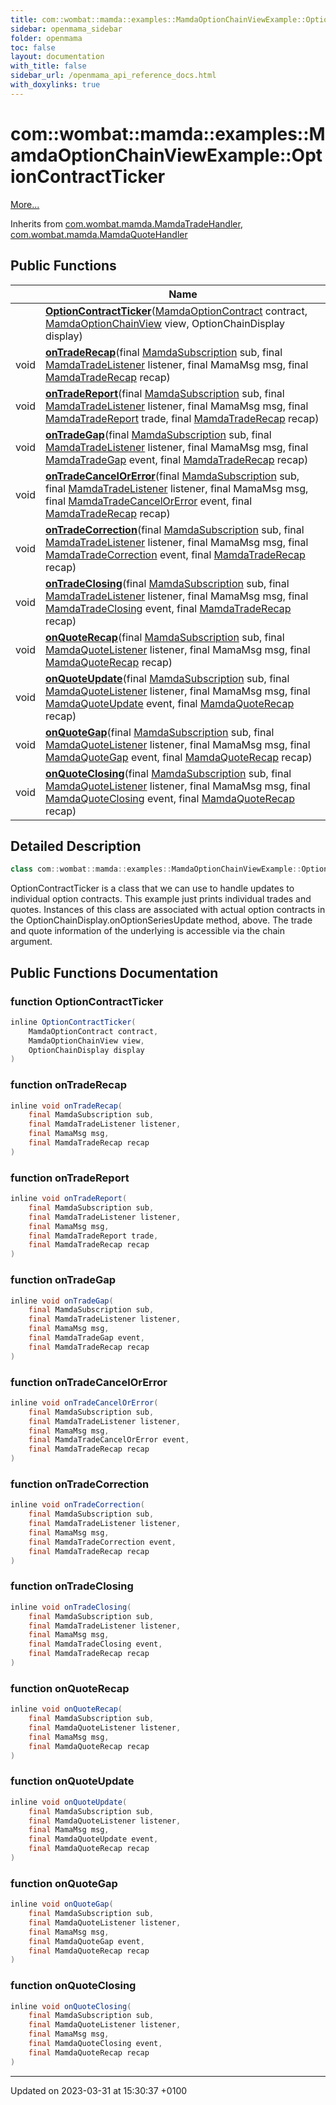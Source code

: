 ```yaml
---
title: com::wombat::mamda::examples::MamdaOptionChainViewExample::OptionContractTicker
sidebar: openmama_sidebar
folder: openmama
toc: false
layout: documentation
with_title: false
sidebar_url: /openmama_api_reference_docs.html
with_doxylinks: true
---
```


# com::wombat::mamda::examples::MamdaOptionChainViewExample::OptionContractTicker



 [More...](#detailed-description)

Inherits from [com.wombat.mamda.MamdaTradeHandler](interfacecom_1_1wombat_1_1mamda_1_1MamdaTradeHandler.html), [com.wombat.mamda.MamdaQuoteHandler](interfacecom_1_1wombat_1_1mamda_1_1MamdaQuoteHandler.html)

## Public Functions

|                | Name           |
| -------------- | -------------- |
| | **[OptionContractTicker](classcom_1_1wombat_1_1mamda_1_1examples_1_1MamdaOptionChainViewExample_1_1OptionContractTicker.html#function-optioncontractticker)**([MamdaOptionContract](classcom_1_1wombat_1_1mamda_1_1options_1_1MamdaOptionContract.html) contract, [MamdaOptionChainView](classcom_1_1wombat_1_1mamda_1_1options_1_1MamdaOptionChainView.html) view, OptionChainDisplay display) |
| void | **[onTradeRecap](classcom_1_1wombat_1_1mamda_1_1examples_1_1MamdaOptionChainViewExample_1_1OptionContractTicker.html#function-ontraderecap)**(final [MamdaSubscription](classcom_1_1wombat_1_1mamda_1_1MamdaSubscription.html) sub, final [MamdaTradeListener](classcom_1_1wombat_1_1mamda_1_1MamdaTradeListener.html) listener, final MamaMsg msg, final [MamdaTradeRecap](interfacecom_1_1wombat_1_1mamda_1_1MamdaTradeRecap.html) recap) |
| void | **[onTradeReport](classcom_1_1wombat_1_1mamda_1_1examples_1_1MamdaOptionChainViewExample_1_1OptionContractTicker.html#function-ontradereport)**(final [MamdaSubscription](classcom_1_1wombat_1_1mamda_1_1MamdaSubscription.html) sub, final [MamdaTradeListener](classcom_1_1wombat_1_1mamda_1_1MamdaTradeListener.html) listener, final MamaMsg msg, final [MamdaTradeReport](interfacecom_1_1wombat_1_1mamda_1_1MamdaTradeReport.html) trade, final [MamdaTradeRecap](interfacecom_1_1wombat_1_1mamda_1_1MamdaTradeRecap.html) recap) |
| void | **[onTradeGap](classcom_1_1wombat_1_1mamda_1_1examples_1_1MamdaOptionChainViewExample_1_1OptionContractTicker.html#function-ontradegap)**(final [MamdaSubscription](classcom_1_1wombat_1_1mamda_1_1MamdaSubscription.html) sub, final [MamdaTradeListener](classcom_1_1wombat_1_1mamda_1_1MamdaTradeListener.html) listener, final MamaMsg msg, final [MamdaTradeGap](interfacecom_1_1wombat_1_1mamda_1_1MamdaTradeGap.html) event, final [MamdaTradeRecap](interfacecom_1_1wombat_1_1mamda_1_1MamdaTradeRecap.html) recap) |
| void | **[onTradeCancelOrError](classcom_1_1wombat_1_1mamda_1_1examples_1_1MamdaOptionChainViewExample_1_1OptionContractTicker.html#function-ontradecancelorerror)**(final [MamdaSubscription](classcom_1_1wombat_1_1mamda_1_1MamdaSubscription.html) sub, final [MamdaTradeListener](classcom_1_1wombat_1_1mamda_1_1MamdaTradeListener.html) listener, final MamaMsg msg, final [MamdaTradeCancelOrError](interfacecom_1_1wombat_1_1mamda_1_1MamdaTradeCancelOrError.html) event, final [MamdaTradeRecap](interfacecom_1_1wombat_1_1mamda_1_1MamdaTradeRecap.html) recap) |
| void | **[onTradeCorrection](classcom_1_1wombat_1_1mamda_1_1examples_1_1MamdaOptionChainViewExample_1_1OptionContractTicker.html#function-ontradecorrection)**(final [MamdaSubscription](classcom_1_1wombat_1_1mamda_1_1MamdaSubscription.html) sub, final [MamdaTradeListener](classcom_1_1wombat_1_1mamda_1_1MamdaTradeListener.html) listener, final MamaMsg msg, final [MamdaTradeCorrection](interfacecom_1_1wombat_1_1mamda_1_1MamdaTradeCorrection.html) event, final [MamdaTradeRecap](interfacecom_1_1wombat_1_1mamda_1_1MamdaTradeRecap.html) recap) |
| void | **[onTradeClosing](classcom_1_1wombat_1_1mamda_1_1examples_1_1MamdaOptionChainViewExample_1_1OptionContractTicker.html#function-ontradeclosing)**(final [MamdaSubscription](classcom_1_1wombat_1_1mamda_1_1MamdaSubscription.html) sub, final [MamdaTradeListener](classcom_1_1wombat_1_1mamda_1_1MamdaTradeListener.html) listener, final MamaMsg msg, final [MamdaTradeClosing](interfacecom_1_1wombat_1_1mamda_1_1MamdaTradeClosing.html) event, final [MamdaTradeRecap](interfacecom_1_1wombat_1_1mamda_1_1MamdaTradeRecap.html) recap) |
| void | **[onQuoteRecap](classcom_1_1wombat_1_1mamda_1_1examples_1_1MamdaOptionChainViewExample_1_1OptionContractTicker.html#function-onquoterecap)**(final [MamdaSubscription](classcom_1_1wombat_1_1mamda_1_1MamdaSubscription.html) sub, final [MamdaQuoteListener](classcom_1_1wombat_1_1mamda_1_1MamdaQuoteListener.html) listener, final MamaMsg msg, final [MamdaQuoteRecap](interfacecom_1_1wombat_1_1mamda_1_1MamdaQuoteRecap.html) recap) |
| void | **[onQuoteUpdate](classcom_1_1wombat_1_1mamda_1_1examples_1_1MamdaOptionChainViewExample_1_1OptionContractTicker.html#function-onquoteupdate)**(final [MamdaSubscription](classcom_1_1wombat_1_1mamda_1_1MamdaSubscription.html) sub, final [MamdaQuoteListener](classcom_1_1wombat_1_1mamda_1_1MamdaQuoteListener.html) listener, final MamaMsg msg, final [MamdaQuoteUpdate](interfacecom_1_1wombat_1_1mamda_1_1MamdaQuoteUpdate.html) event, final [MamdaQuoteRecap](interfacecom_1_1wombat_1_1mamda_1_1MamdaQuoteRecap.html) recap) |
| void | **[onQuoteGap](classcom_1_1wombat_1_1mamda_1_1examples_1_1MamdaOptionChainViewExample_1_1OptionContractTicker.html#function-onquotegap)**(final [MamdaSubscription](classcom_1_1wombat_1_1mamda_1_1MamdaSubscription.html) sub, final [MamdaQuoteListener](classcom_1_1wombat_1_1mamda_1_1MamdaQuoteListener.html) listener, final MamaMsg msg, final [MamdaQuoteGap](interfacecom_1_1wombat_1_1mamda_1_1MamdaQuoteGap.html) event, final [MamdaQuoteRecap](interfacecom_1_1wombat_1_1mamda_1_1MamdaQuoteRecap.html) recap) |
| void | **[onQuoteClosing](classcom_1_1wombat_1_1mamda_1_1examples_1_1MamdaOptionChainViewExample_1_1OptionContractTicker.html#function-onquoteclosing)**(final [MamdaSubscription](classcom_1_1wombat_1_1mamda_1_1MamdaSubscription.html) sub, final [MamdaQuoteListener](classcom_1_1wombat_1_1mamda_1_1MamdaQuoteListener.html) listener, final MamaMsg msg, final [MamdaQuoteClosing](interfacecom_1_1wombat_1_1mamda_1_1MamdaQuoteClosing.html) event, final [MamdaQuoteRecap](interfacecom_1_1wombat_1_1mamda_1_1MamdaQuoteRecap.html) recap) |

## Detailed Description

```java
class com::wombat::mamda::examples::MamdaOptionChainViewExample::OptionContractTicker;
```


OptionContractTicker is a class that we can use to handle updates to individual option contracts. This example just prints individual trades and quotes. Instances of this class are associated with actual option contracts in the OptionChainDisplay.onOptionSeriesUpdate method, above. The trade and quote information of the underlying is accessible via the chain argument. 

## Public Functions Documentation

### function OptionContractTicker

```java
inline OptionContractTicker(
    MamdaOptionContract contract,
    MamdaOptionChainView view,
    OptionChainDisplay display
)
```


### function onTradeRecap

```java
inline void onTradeRecap(
    final MamdaSubscription sub,
    final MamdaTradeListener listener,
    final MamaMsg msg,
    final MamdaTradeRecap recap
)
```


### function onTradeReport

```java
inline void onTradeReport(
    final MamdaSubscription sub,
    final MamdaTradeListener listener,
    final MamaMsg msg,
    final MamdaTradeReport trade,
    final MamdaTradeRecap recap
)
```


### function onTradeGap

```java
inline void onTradeGap(
    final MamdaSubscription sub,
    final MamdaTradeListener listener,
    final MamaMsg msg,
    final MamdaTradeGap event,
    final MamdaTradeRecap recap
)
```


### function onTradeCancelOrError

```java
inline void onTradeCancelOrError(
    final MamdaSubscription sub,
    final MamdaTradeListener listener,
    final MamaMsg msg,
    final MamdaTradeCancelOrError event,
    final MamdaTradeRecap recap
)
```


### function onTradeCorrection

```java
inline void onTradeCorrection(
    final MamdaSubscription sub,
    final MamdaTradeListener listener,
    final MamaMsg msg,
    final MamdaTradeCorrection event,
    final MamdaTradeRecap recap
)
```


### function onTradeClosing

```java
inline void onTradeClosing(
    final MamdaSubscription sub,
    final MamdaTradeListener listener,
    final MamaMsg msg,
    final MamdaTradeClosing event,
    final MamdaTradeRecap recap
)
```


### function onQuoteRecap

```java
inline void onQuoteRecap(
    final MamdaSubscription sub,
    final MamdaQuoteListener listener,
    final MamaMsg msg,
    final MamdaQuoteRecap recap
)
```


### function onQuoteUpdate

```java
inline void onQuoteUpdate(
    final MamdaSubscription sub,
    final MamdaQuoteListener listener,
    final MamaMsg msg,
    final MamdaQuoteUpdate event,
    final MamdaQuoteRecap recap
)
```


### function onQuoteGap

```java
inline void onQuoteGap(
    final MamdaSubscription sub,
    final MamdaQuoteListener listener,
    final MamaMsg msg,
    final MamdaQuoteGap event,
    final MamdaQuoteRecap recap
)
```


### function onQuoteClosing

```java
inline void onQuoteClosing(
    final MamdaSubscription sub,
    final MamdaQuoteListener listener,
    final MamaMsg msg,
    final MamdaQuoteClosing event,
    final MamdaQuoteRecap recap
)
```


-------------------------------

Updated on 2023-03-31 at 15:30:37 +0100